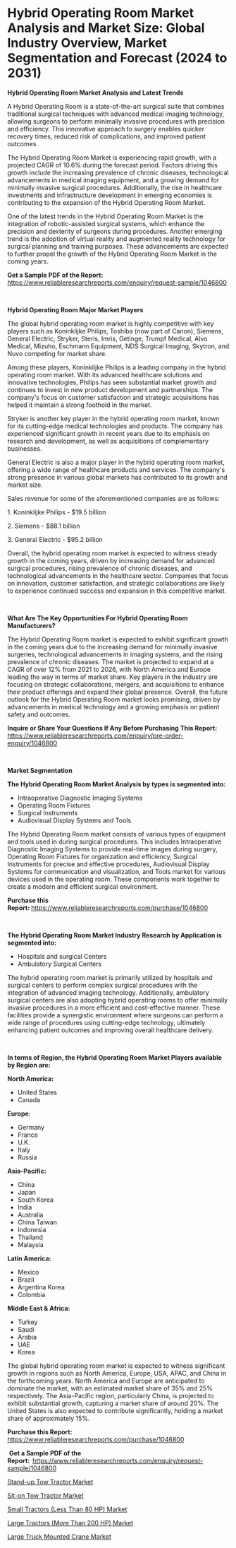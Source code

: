 <p><h1>Hybrid Operating Room Market Analysis and Market Size: Global Industry Overview, Market Segmentation and Forecast (2024 to 2031)</h1></p><p><strong>Hybrid Operating Room Market Analysis and Latest Trends</strong></p>
<p><p>A Hybrid Operating Room is a state-of-the-art surgical suite that combines traditional surgical techniques with advanced medical imaging technology, allowing surgeons to perform minimally invasive procedures with precision and efficiency. This innovative approach to surgery enables quicker recovery times, reduced risk of complications, and improved patient outcomes.</p><p>The Hybrid Operating Room Market is experiencing rapid growth, with a projected CAGR of 10.6% during the forecast period. Factors driving this growth include the increasing prevalence of chronic diseases, technological advancements in medical imaging equipment, and a growing demand for minimally invasive surgical procedures. Additionally, the rise in healthcare investments and infrastructure development in emerging economies is contributing to the expansion of the Hybrid Operating Room Market.</p><p>One of the latest trends in the Hybrid Operating Room Market is the integration of robotic-assisted surgical systems, which enhance the precision and dexterity of surgeons during procedures. Another emerging trend is the adoption of virtual reality and augmented reality technology for surgical planning and training purposes. These advancements are expected to further propel the growth of the Hybrid Operating Room Market in the coming years.</p></p>
<p><strong>Get a Sample PDF of the Report:&nbsp;</strong> <a href="https://www.reliableresearchreports.com/enquiry/request-sample/1046800">https://www.reliableresearchreports.com/enquiry/request-sample/1046800</a></p>
<p>&nbsp;</p>
<p><strong>Hybrid Operating Room Major Market Players</strong></p>
<p><p>The global hybrid operating room market is highly competitive with key players such as Koninklijke Philips, Toshiba (now part of Canon), Siemens, General Electric, Stryker, Steris, Imris, Getinge, Trumpf Medical, Alvo Medical, Mizuho, Eschmann Equipment, NDS Surgical Imaging, Skytron, and Nuvo competing for market share.</p><p>Among these players, Koninklijke Philips is a leading company in the hybrid operating room market. With its advanced healthcare solutions and innovative technologies, Philips has seen substantial market growth and continues to invest in new product development and partnerships. The company's focus on customer satisfaction and strategic acquisitions has helped it maintain a strong foothold in the market.</p><p>Stryker is another key player in the hybrid operating room market, known for its cutting-edge medical technologies and products. The company has experienced significant growth in recent years due to its emphasis on research and development, as well as acquisitions of complementary businesses.</p><p>General Electric is also a major player in the hybrid operating room market, offering a wide range of healthcare products and services. The company's strong presence in various global markets has contributed to its growth and market size.</p><p>Sales revenue for some of the aforementioned companies are as follows:</p><p>1. Koninklijke Philips - $19.5 billion</p><p>2. Siemens - $88.1 billion</p><p>3. General Electric - $95.2 billion</p><p>Overall, the hybrid operating room market is expected to witness steady growth in the coming years, driven by increasing demand for advanced surgical procedures, rising prevalence of chronic diseases, and technological advancements in the healthcare sector. Companies that focus on innovation, customer satisfaction, and strategic collaborations are likely to experience continued success and expansion in this competitive market.</p></p>
<p>&nbsp;</p>
<p><strong>What Are The Key Opportunities For Hybrid Operating Room Manufacturers?</strong></p>
<p><p>The Hybrid Operating Room market is expected to exhibit significant growth in the coming years due to the increasing demand for minimally invasive surgeries, technological advancements in imaging systems, and the rising prevalence of chronic diseases. The market is projected to expand at a CAGR of over 12% from 2021 to 2026, with North America and Europe leading the way in terms of market share. Key players in the industry are focusing on strategic collaborations, mergers, and acquisitions to enhance their product offerings and expand their global presence. Overall, the future outlook for the Hybrid Operating Room market looks promising, driven by advancements in medical technology and a growing emphasis on patient safety and outcomes.</p></p>
<p><strong>Inquire or Share Your Questions If Any Before Purchasing This Report:</strong> <a href="https://www.reliableresearchreports.com/enquiry/pre-order-enquiry/1046800">https://www.reliableresearchreports.com/enquiry/pre-order-enquiry/1046800</a></p>
<p>&nbsp;</p>
<p><strong>Market Segmentation</strong></p>
<p><strong>The Hybrid Operating Room Market Analysis by types is segmented into:</strong></p>
<p><ul><li>Intraoperative Diagnostic Imaging Systems</li><li>Operating Room Fixtures</li><li>Surgical Instruments</li><li>Audiovisual Display Systems and Tools</li></ul></p>
<p><p>The Hybrid Operating Room market consists of various types of equipment and tools used in during surgical procedures. This includes Intraoperative Diagnostic Imaging Systems to provide real-time images during surgery, Operating Room Fixtures for organization and efficiency, Surgical Instruments for precise and effective procedures, Audiovisual Display Systems for communication and visualization, and Tools market for various devices used in the operating room. These components work together to create a modern and efficient surgical environment.</p></p>
<p><strong>Purchase this Report:&nbsp;</strong><a href="https://www.reliableresearchreports.com/purchase/1046800">https://www.reliableresearchreports.com/purchase/1046800</a></p>
<p>&nbsp;</p>
<p><strong>The Hybrid Operating Room Market Industry Research by Application is segmented into:</strong></p>
<p><ul><li>Hospitals and surgical Centers</li><li>Ambulatory Surgical Centers</li></ul></p>
<p><p>The hybrid operating room market is primarily utilized by hospitals and surgical centers to perform complex surgical procedures with the integration of advanced imaging technology. Additionally, ambulatory surgical centers are also adopting hybrid operating rooms to offer minimally invasive procedures in a more efficient and cost-effective manner. These facilities provide a synergistic environment where surgeons can perform a wide range of procedures using cutting-edge technology, ultimately enhancing patient outcomes and improving overall healthcare delivery.</p></p>
<p>&nbsp;</p>
<p><strong>In terms of Region, the Hybrid Operating Room Market Players available by Region are:</strong></p>
<p>
    <p> <strong> North America: </strong>
        <ul>
            <li>United States</li>
            <li>Canada</li>
        </ul>
        </p> 
    <p> <strong> Europe: </strong>
        <ul>
            <li>Germany</li>
            <li>France</li>
            <li>U.K.</li>
            <li>Italy</li>
            <li>Russia</li>
        </ul>
        </p> 
    <p> <strong> Asia-Pacific: </strong>
        <ul>
            <li>China</li>
            <li>Japan</li>
            <li>South Korea</li>
            <li>India</li>
            <li>Australia</li>
            <li>China Taiwan</li>
            <li>Indonesia</li>
            <li>Thailand</li>
            <li>Malaysia</li>
        </ul>
        </p> 
    <p> <strong> Latin America: </strong>
        <ul>
            <li>Mexico</li>
            <li>Brazil</li>
            <li>Argentina Korea</li>
            <li>Colombia</li>
        </ul>
        </p> 
    <p> <strong> Middle East & Africa: </strong>
        <ul>
            <li>Turkey</li>
            <li>Saudi</li>
            <li>Arabia</li>
            <li>UAE</li>
            <li>Korea</li>
        </ul>
    </p>
    </p>
<p><p>The global hybrid operating room market is expected to witness significant growth in regions such as North America, Europe, USA, APAC, and China in the forthcoming years. North America and Europe are anticipated to dominate the market, with an estimated market share of 35% and 25% respectively. The Asia-Pacific region, particularly China, is projected to exhibit substantial growth, capturing a market share of around 20%. The United States is also expected to contribute significantly, holding a market share of approximately 15%.</p></p>
<p><strong>Purchase this Report: </strong><a href="https://www.reliableresearchreports.com/purchase/1046800">https://www.reliableresearchreports.com/purchase/1046800</a></p>
<p>&nbsp;<strong>Get a Sample PDF of the Report:&nbsp;&nbsp;</strong><a href="https://www.reliableresearchreports.com/enquiry/request-sample/1046800">https://www.reliableresearchreports.com/enquiry/request-sample/1046800</a></p>
<p><strong></strong></p>
<p><p><a href="https://medium.com/@pauladams6h/stand-up-tow-tractor-market-size-cagr-trends-2024-2030-576060f6da8a">Stand-up Tow Tractor Market</a></p><p><a href="https://medium.com/@pauladams6h/sit-on-tow-tractor-market-insight-market-trends-growth-forecasted-from-2024-to-2031-85b4b9321950">Sit-on Tow Tractor Market</a></p><p><a href="https://medium.com/@pauladams6h/small-tractors-less-than-80-hp-market-trends-and-market-analysis-forecasted-for-period-2024-2031-c7f13925c84c">Small Tractors (Less Than 80 HP) Market</a></p><p><a href="https://medium.com/@pauladams6h/decoding-large-tractors-more-than-200-hp-market-metrics-market-share-trends-and-growth-62f184fc0f60">Large Tractors (More Than 200 HP) Market</a></p><p><a href="https://medium.com/@olenwuckert56/large-truck-mounted-crane-market-trends-forecast-and-competitive-analysis-to-2031-e1d15d83d35f">Large Truck Mounted Crane Market</a></p></p>